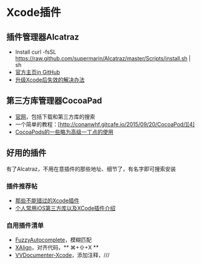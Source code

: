 # Xcode插件
## 插件管理器Alcatraz
- Install
	curl -fsSL https://raw.github.com/supermarin/Alcatraz/master/Scripts/install.sh | sh
- [官方主页in GitHub][1]
 - [升级Xcode后失效的解决办法][2]

## 第三方库管理器CocoaPad
- [官网][3]，包括下载和第三方库的搜索
- 一个简单的教程：[http://conanwhf.gitcafe.io/2015/09/20/CocoaPod/][4]
- [CocoaPods的一些略为高级一丁点的使用][5]

## 好用的插件
有了Alcatraz，不用在意插件的那些地址、细节了，有名字即可搜索安装
### 插件推荐帖
- [那些不能错过的Xcode插件][6]
- [个人常用iOS第三方库以及XCode插件介绍][7]
### 自用插件清单
- [FuzzyAutocomplete][8]，模糊匹配
- [XAlign][9]，对齐代码，** ⌘+⇧+X **
- [VVDocumenter-Xcode][10]，添加注释，///


[1]:	https://github.com/supermarin/Alcatraz
[2]:	http://conanwhf.gitcafe.io/2015/11/05/Alcatraz/
[3]:	https://cocoapods.org
[4]:	http://conanwhf.gitcafe.io/2015/09/20/CocoaPod/
[5]:	http://supermao.cn/cocoapodsde-xie-lue-wei-gao-ji-ding-dian-de-shi-yong/
[6]:	http://www.cocoachina.com/industry/20130918/7022.html
[7]:	http://adad184.com/2015/07/08/my-favorite-libraries-and-plugins/#Xcode%E6%8F%92%E4%BB%B6
[8]:	https://github.com/FuzzyAutocomplete/FuzzyAutocompletePlugin
[9]:	https://github.com/qfish/XAlign
[10]:	https://github.com/onevcat/VVDocumenter-Xcode